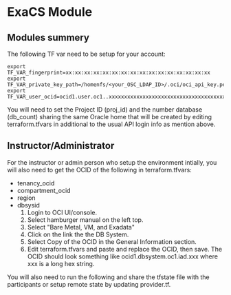 # ExaCS Module

## Modules summery

The following TF var need to be setup for your account:

```
export TF_VAR_fingerprint=xx:xx:xx:xx:xx:xx:xx:xx:xx:xx:xx:xx:xx:xx:xx:xx
export TF_VAR_private_key_path=/homenfs/<your_OSC_LDAP_ID>/.oci/oci_api_key.pem
export TF_VAR_user_ocid=ocid1.user.oc1..xxxxxxxxxxxxxxxxxxxxxxxxxxxxxxxxxxxxxxxxxxxxxxxxxxxxxxxxxxxx
```

You will need to set the Project ID (proj_id) and the number database (db_count) sharing the same Oracle home that will be created by editing terraform.tfvars in additional to the usual API login info as mention above.

## Instructor/Administrator
For the instructor or admin person who setup the environment intially, you will also need to get the OCID of the following in terraform.tfvars:
* tenancy_ocid
* compartment_ocid
* region
* dbsysid
    1. Login to OCI UI/console.
    2. Select hamburger manual on the left top.
    3. Select "Bare Metal, VM, and Exadata"
    4. Click on the link the the DB System.
    5. Select Copy of the OCID in the General Information section.
    6. Edit terraform.tfvars and paste and replace the OCID, then save. The OCID should look something like ocid1.dbsystem.oc1.iad.xxx where xxx is a long hex string.

You will also need to run the following and share the tfstate file with the participants or setup remote state by updating provider.tf.